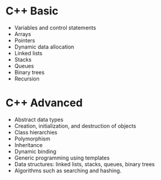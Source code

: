 
# C++ Basic 
* Variables and control statements
* Arrays 
* Pointers
* Dynamic data allocation
* Linked lists
* Stacks
* Queues
* Binary trees
* Recursion


# C++ Advanced
* Abstract data types
* Creation, initialization, and destruction of objects
* Class hierarchies
* Polymorphism
* Inheritance
* Dynamic binding
* Generic programming using templates
* Data structures: linked lists, stacks, queues, binary trees
* Algorithms such as searching and hashing.
